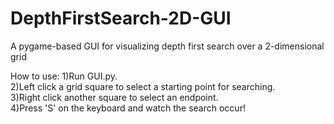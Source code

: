 # DepthFirstSearch-2D-GUI
A pygame-based GUI for visualizing depth first search over a 2-dimensional grid

How to use:
1)Run GUI.py.\
2)Left click a grid square to select a starting point for searching.\
3)Right click another square to select an endpoint.\
4)Press 'S' on the keyboard and watch the search occur!

